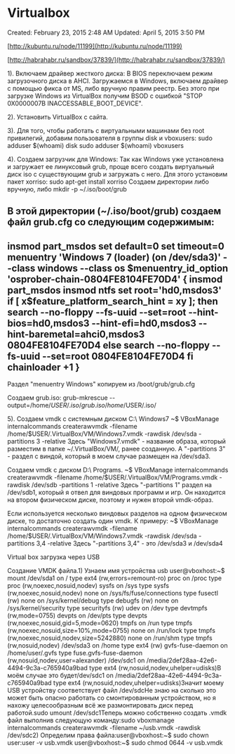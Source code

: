 # Virtualbox

Created: February 23, 2015 2:48 AM
Updated: April 5, 2015 3:50 PM

[http://kubuntu.ru/node/11199](http://kubuntu.ru/node/11199)

[http://habrahabr.ru/sandbox/37839/](http://habrahabr.ru/sandbox/37839/)

1). Включаем драйвер жесткого диска: В BIOS переключаем режим загрузочного диска в AHCI. Загружаемся в Windows, включаем драйвер с помощью фикса от MS, либо вручную правим реестр. Без этого при загрузке Windows из VirtualBox получим BSOD с ошибкой "STOP 0X0000007B INACCESSABLE_BOOT_DEVICE".

2). Установить VirtualBox c сайта.

3). Для того, чтобы работать с виртуальными машинами без root привилегий, добавим пользователя в группы disk и vboxusers: sudo adduser $(whoami) disk sudo adduser $(whoami) vboxusers

4). Создаем загрузчик для Windows: Так как Windows уже установлена и загружает ее линуксовый grub, проще всего создать виртуальный диск iso с существующим grub и загружать с него. Для этого установим пакет xorriso: sudo apt-get install xorriso Создаем директории либо вручную, либо mkdir -p ~/.iso/boot/grub

## В этой директории (~/.iso/boot/grub) создаем файл grub.cfg со следующим содержимым:

## insmod part_msdos set default=0 set timeout=0 menuentry 'Windows 7 (loader) (on /dev/sda3)' --class windows --class os $menuentry_id_option 'osprober-chain-0804FE8104FE70D4' { insmod part_msdos insmod ntfs set root='hd0,msdos3' if [ x$feature_platform_search_hint = xy ]; then search --no-floppy --fs-uuid --set=root --hint-bios=hd0,msdos3 --hint-efi=hd0,msdos3 --hint-baremetal=ahci0,msdos3 0804FE8104FE70D4 else search --no-floppy --fs-uuid --set=root 0804FE8104FE70D4 fi chainloader +1 }

Раздел "menuentry Windows" копируем из /boot/grub/grub.cfg

Создаем grub.iso: grub-mkrescue --output=/home/$USER/.iso/grub.iso /home/$USER/.iso/

5). Создаем vmdk с системным диском C:\ Windows7 ~$ VBoxManage internalcommands createrawvmdk -filename /home/$USER/.VirtualBox/VM/Windows7.vmdk -rawdisk /dev/sda -partitions 3 -relative Здесь "Windows7.vmdk" - название образа, который разместим в папке ~/.VirtualBox/VM/, ранее созданную. А "-partitions 3" - раздел с виндой, который в моем случае размещен на /dev/sda3.

Создаем vmdk с диском D:\ Programs. ~$ VBoxManage internalcommands createrawvmdk -filename /home/$USER/.VirtualBox/VM/Programs.vmdk -rawdisk /dev/sdb -partitions 1 -relative Здесь "-partitions 1" раздел на /dev/sdb1, который я отвел для виндовых программ и игр. Он находится на втором физическом диске, поэтому и нужен второй vmdk-образ.

Если используется несколько виндовых разделов на одном физическом диске, то достаточно создать один vmdk. К примеру: ~$ VBoxManage internalcommands createrawvmdk -filename /home/$USER/.VirtualBox/VM/Windows7.vmdk -rawdisk /dev/sda -partitions 3,4 -relative Здесь "-partitions 3,4" - это /dev/sda3 и /dev/sda4

Virtual box загрузка через USB

Создание VMDK файла.1) Узнаем имя устройства usb user@vboxhost:~$ mount /dev/sda1 on / type ext4 (rw,errors=remount-ro) proc on /proc type proc (rw,noexec,nosuid,nodev) sysfs on /sys type sysfs (rw,noexec,nosuid,nodev) none on /sys/fs/fuse/connections type fusectl (rw) none on /sys/kernel/debug type debugfs (rw) none on /sys/kernel/security type securityfs (rw) udev on /dev type devtmpfs (rw,mode=0755) devpts on /dev/pts type devpts (rw,noexec,nosuid,gid=5,mode=0620) tmpfs on /run type tmpfs (rw,noexec,nosuid,size=10%,mode=0755) none on /run/lock type tmpfs (rw,noexec,nosuid,nodev,size=5242880) none on /run/shm type tmpfs (rw,nosuid,nodev) /dev/sda3 on /home type ext4 (rw) gvfs-fuse-daemon on /home/user/.gvfs type fuse.gvfs-fuse-daemon (rw,nosuid,nodev,user=alexander) /dev/sdc1 on /media/2def28aa-42e6-4494-9c3a-c765940a9bad type ext4 (rw,nosuid,nodev,uhelper=udisks)В моём случае это будет/dev/sdc1 on /media/2def28aa-42e6-4494-9c3a-c765940a9bad type ext4 (rw,nosuid,nodev,uhelper=udisks)Значит моему USB устройству соответствует файл /dev/sdcНе знаю на сколько это может быть опасно работать со смонтированным устройством, но я нахожу целесообразным всё же размонтировать диск перед работой.sudo umount /dev/sdc1Теперь можно собственно создать .vmdk файл выполнив следующую команду:sudo vboxmanage internalcommands createrawvmdk -filename ~/usb.vmdk -rawdisk /dev/sdc2) Определим права файла:user@vboxhost:~$ sudo chown user:user -v usb.vmdk user@vboxhost:~$ sudo chmod 0644 -v usb.vmdk